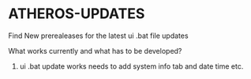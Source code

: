 # ATHEROS-UPDATES
Find New prerealeases for the latest ui .bat file updates


What works currently and what has to be developed?

1. ui .bat update works needs to add system info tab and date time etc.
